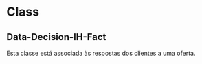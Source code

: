 # Class

## Data-Decision-IH-Fact

Esta classe está associada às respostas dos clientes a uma oferta.